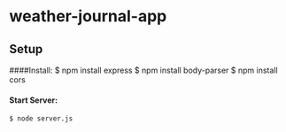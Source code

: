# weather-journal-app


## Setup
####Install:
    $ npm install express
    $ npm install body-parser
    $ npm install cors

#### Start Server:
    $ node server.js